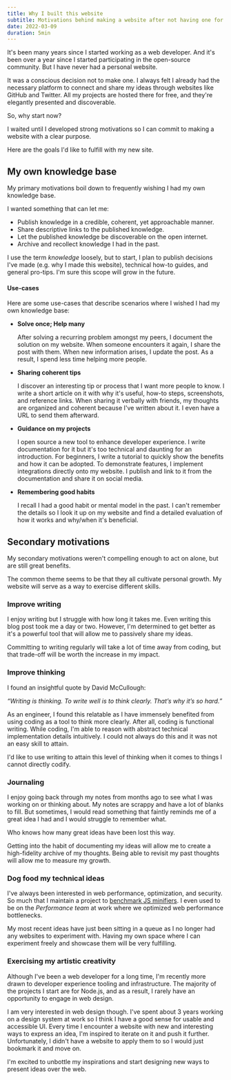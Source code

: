 ```yaml
---
title: Why I built this website
subtitle: Motivations behind making a website after not having one for so long.
date: 2022-03-09
duration: 5min
---
```


It's been many years since I started working as a web developer. And it's been over a year since I started participating in the open-source community. But I have never had a personal website.

It was a conscious decision not to make one. I always felt I already had the necessary platform to connect and share my ideas through websites like GitHub and Twitter. All my projects are hosted there for free, and they're elegantly presented and discoverable.

So, why start now?

I waited until I developed strong motivations so I can commit to making a website with a clear purpose.

Here are the goals I'd like to fulfill with my new site.

## My own knowledge base

My primary motivations boil down to frequently wishing I had my own knowledge base.

I wanted something that can let me:
- Publish knowledge in a credible, coherent, yet approachable manner.
- Share descriptive links to the published knowledge.
- Let the published knowledge be discoverable on the open internet.
- Archive and recollect knowledge I had in the past.

I use the term _knowledge_ loosely, but to start, I plan to publish decisions I've made (e.g. why I made this website), technical how-to guides, and general pro-tips. I'm sure this scope will grow in the future.

#### Use-cases

Here are some use-cases that describe scenarios where I wished I had my own knowledge base:

- **Solve once; Help many**

	After solving a recurring problem amongst my peers, I document the solution on my website. When someone encounters it again, I share the post with them. When new information arises, I update the post. As a result, I spend less time helping more people.

- **Sharing coherent tips**

	I discover an interesting tip or process that I want more people to know. I write a short article on it with why it's useful, how-to steps, screenshots, and reference links. When sharing it verbally with friends, my thoughts are organized and coherent because I've written about it. I even have a URL to send them afterward.

- **Guidance on my projects**

	I open source a new tool to enhance developer experience. I write documentation for it but it's too technical and daunting for an introduction. For beginners, I write a tutorial to quickly show the benefits and how it can be adopted. To demonstrate features, I implement integrations directly onto my website. I publish and link to it from the documentation and share it on social media.

- **Remembering good habits**

	I recall I had a good habit or mental model in the past. I can't remember the details so I look it up on my website and find a detailed evaluation of how it works and why/when it's beneficial. 

## Secondary motivations

My secondary motivations weren't compelling enough to act on alone, but are still great benefits.

The common theme seems to be that they all cultivate personal growth. My website will serve as a way to exercise different skills.

### Improve writing

I enjoy writing but I struggle with how long it takes me. Even writing this blog post took me a day or two. However, I'm determined to get better as it's a powerful tool that will allow me to passively share my ideas.

Committing to writing regularly will take a lot of time away from coding, but that trade-off will be worth the increase in my impact.

### Improve thinking

I found an insightful quote by David McCullough:

<p class="m-l-6">

_“Writing is thinking. To write well is to think clearly. That’s why it’s so hard.”_

</p>

As an engineer, I found this relatable as I have immensely benefited from using coding as a tool to think more clearly. After all, coding is functional writing. While coding, I'm able to reason with abstract technical implementation details intuitively. I could not always do this and it was not an easy skill to attain.

I'd like to use writing to attain this level of thinking when it comes to things I cannot directly codify.

### Journaling

I enjoy going back through my notes from months ago to see what I was working on or thinking about. My notes are scrappy and have a lot of blanks to fill. But sometimes, I would read something that faintly reminds me of a great idea I had and I would struggle to remember what.

Who knows how many great ideas have been lost this way.

Getting into the habit of documenting my ideas will allow me to create a high-fidelity archive of my thoughts. Being able to revisit my past thoughts will allow me to measure my growth.

### Dog food my technical ideas

I've always been interested in web performance, optimization, and security. So much that I maintain a project to [benchmark JS minifiers](https://github.com/privatenumber/minification-benchmarks). I even used to be on the _Performance team_ at work where we optimized web performance bottlenecks.

My most recent ideas have just been sitting in a queue as I no longer had any websites to experiment with. Having my own space where I can experiment freely and showcase them will be very fulfilling.

### Exercising my artistic creativity

Although I've been a web developer for a long time, I'm recently more drawn to developer experience tooling and infrastructure. The majority of the projects I start are for Node.js, and as a result, I rarely have an opportunity to engage in web design.

I am very interested in web design though. I've spent about 3 years working on a design system at work so I think I have a good sense for usable and accessible UI. Every time I encounter a website with new and interesting ways to express an idea, I'm inspired to iterate on it and push it further. Unfortunately, I didn't have a website to apply them to so I would just bookmark it and move on.

I'm excited to unbottle my inspirations and start designing new ways to present ideas over the web.
